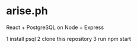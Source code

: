 # arise.ph
React + PostgreSQL on Node + Express

1 install psql
2 clone this repository
3 run npm start



